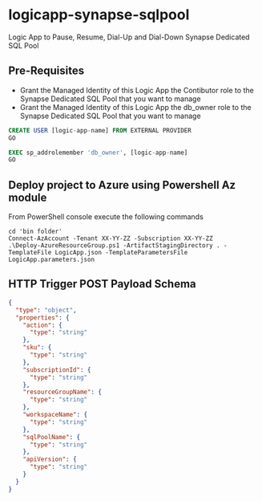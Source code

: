 # logicapp-synapse-sqlpool
Logic App to Pause, Resume, Dial-Up and Dial-Down Synapse Dedicated SQL Pool

## Pre-Requisites
 - Grant the Managed Identity of this Logic App the Contibutor role to the Synapse Dedicated SQL Pool that you want to manage
 - Grant the Managed Identity of this Logic App the db_owner role to the Synapse Dedicated SQL Pool that you want to manage
```sql
CREATE USER [logic-app-name] FROM EXTERNAL PROVIDER
GO

EXEC sp_addrolemember 'db_owner', [logic-app-name]
GO
```
## Deploy project to Azure using Powershell Az module
From PowerShell console execute the following commands
```console
cd 'bin folder'
Connect-AzAccount -Tenant XX-YY-ZZ -Subscription XX-YY-ZZ
.\Deploy-AzureResourceGroup.ps1 -ArtifactStagingDirectory . -TemplateFile LogicApp.json -TemplateParametersFile LogicApp.parameters.json
```

## HTTP Trigger POST Payload Schema

```json
{
  "type": "object",
  "properties": {
    "action": {
      "type": "string"
    },
    "sku": {
      "type": "string"
    },
    "subscriptionId": {
      "type": "string"
    },
    "resourceGroupName": {
      "type": "string"
    },
    "workspaceName": {
      "type": "string"
    },
    "sqlPoolName": {
      "type": "string"
    },
    "apiVersion": {
      "type": "string"
    }
  }
}
```
